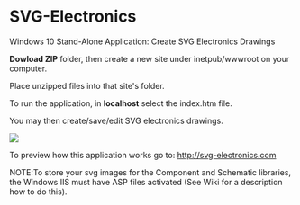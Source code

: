 # SVG-Electronics
Windows 10 Stand-Alone Application: Create SVG Electronics Drawings

**Dowload ZIP** folder, then create a new site under inetpub/wwwroot on your computer.

Place unzipped files into that site's folder.

To run the application, in **localhost** select the index.htm file. 

You may then create/save/edit SVG electronics drawings.

![](http://svg-electronics.com/Images/intro.png)

To preview how this application works go to: http://svg-electronics.com

NOTE:To store your svg images for the Component and Schematic libraries, the Windows IIS must have 
ASP files activated (See Wiki for a description how to do this).

